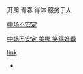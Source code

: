 
开朗 青春 得体 服务于人

[中场不安定](https://v.qq.com/x/cover/bnt1h8oqszrau20/r00228c59n2.html)

[中场不安定 美娜 笑得好看](https://v.qq.com/x/search/?q=中场不安定美娜)

[link](https://github.com/7900ms/github_channels/blob/master/haoent.md)

-
